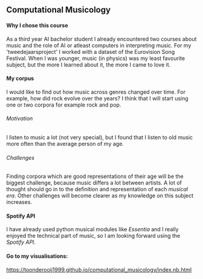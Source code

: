 ## Computational Musicology
#### Why I chose this course
As a third year AI bachelor student I already encountered two courses about music and the role of AI or atleast computers in interpreting music. For my 'tweedejaarsproject' I worked with a dataset of the Eurovision Song Festival. When I was younger, music (in physics) was my least favourite subject, but the more I learned about it, the more I came to love it.

#### My corpus
I would like to find out how music across genres changed over time. For example, how did rock evolve over the years? I think that I will start using one or two corpora for example rock and pop.
###### Motivation
I listen to music a lot (not very special), but I found that I listen to old music more often than the average person of my age. 
###### Challenges
Finding corpora which are good representations of their age will be the biggest challenge, because music differs a lot between artists. A lot of thought should go in to the definition and representation of each <em>musical era</em>. Other challenges will become clearer as my knowledge on this subject increases.

#### Spotify API
I have already used python musical modules like <em>Essentia</em> and I really enjoyed the technical part of music, so I am looking forward using the <em>Spotify API</em>.

#### Go to my visualisations:
https://toonderooij1999.github.io/computational_musicology/index.nb.html
